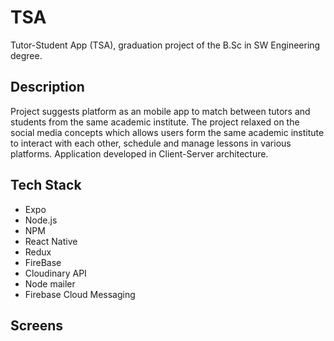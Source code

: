 # TSA
Tutor-Student App (TSA), graduation project of the B.Sc in SW Engineering degree.

## Description
Project suggests platform as an mobile app to match between tutors and students from the same academic institute.
The project relaxed on the social media concepts which allows users form the same academic institute to interact with each other, schedule and manage lessons in various platforms.
Application developed in Client-Server architecture.


## Tech Stack
- Expo
- Node.js
- NPM
- React Native
- Redux
- FireBase
- Cloudinary API
- Node mailer
- Firebase Cloud Messaging

## Screens


